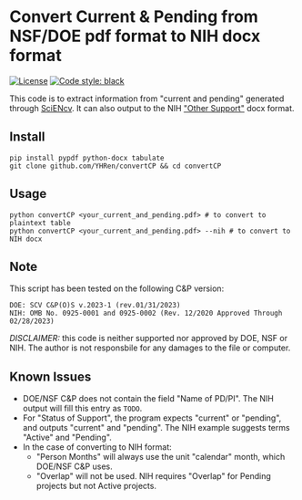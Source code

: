 # Convert Current & Pending from NSF/DOE pdf format to NIH docx format

<p align="left">
<a href="https://opensource.org/licenses/BSD-3-Clause"><img alt="License" src="https://img.shields.io/badge/License-BSD_3--Clause-blue.svg"></a>
<a href="https://github.com/psf/black"><img alt="Code style: black" src="https://img.shields.io/badge/code%20style-black-000000.svg"></a>
</p>

This code is to extract information from "current and pending" generated through [SciENcv](https://www.ncbi.nlm.nih.gov/sciencv/).
It can also output to the NIH ["Other Support"](https://grants.nih.gov/grants/forms/all-forms-and-formats/other-support-format) docx format.

## Install

```
pip install pypdf python-docx tabulate
git clone github.com/YHRen/convertCP && cd convertCP
```

## Usage

```
python convertCP <your_current_and_pending.pdf> # to convert to plaintext table
python convertCP <your_current_and_pending.pdf> --nih # to convert to NIH docx
```

## Note

This script has been tested on the following C&P version:

```
DOE: SCV C&P(O)S v.2023-1 (rev.01/31/2023)
NIH: OMB No. 0925-0001 and 0925-0002 (Rev. 12/2020 Approved Through 02/28/2023)
```

*DISCLAIMER:* this code is neither supported nor approved by DOE, NSF or NIH. The
author is not responsbile for any damages to the file or computer.

## Known Issues

* DOE/NSF C&P does not contain the field "Name of PD/PI". The NIH output will
  fill this entry as `TODO`.
* For "Status of Support", the program expects "current" or "pending", and
  outputs "current" and "pending". The NIH example suggests terms "Active" and
  "Pending".
* In the case of converting to NIH format:
    - "Person Months" will always use the unit "calendar" month, which DOE/NSF C&P uses.
    - "Overlap" will not be used. NIH requires "Overlap" for Pending projects but not Active projects.
